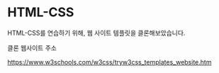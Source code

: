 # HTML-CSS

HTML-CSS를 연습하기 위해, 웹 사이트 템플릿을 클론해보았습니다. 

클론 웹사이트 주소 

https://www.w3schools.com/w3css/tryw3css_templates_website.htm
